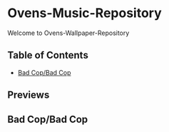 # Ovens-Music-Repository
Welcome to Ovens-Wallpaper-Repository

## Table of Contents

- [ Bad Cop/Bad Cop ](#badcop/badcop)

## Previews

<a name="badcop/badcop"></a>
## Bad Cop/Bad Cop
